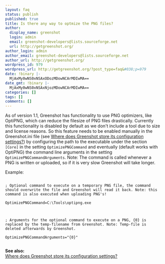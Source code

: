 ```yaml
---
layout: faq
status: publish
published: true
title: Is there any way to optmize the PNG files?
author:
  display_name: greenshot
  login: admin
  email: greenshot-developers@lists.sourceforge.net
  url: http://getgreenshot.org/
author_login: admin
author_email: greenshot-developers@lists.sourceforge.net
author_url: http://getgreenshot.org/
wordpress_id: 979
wordpress_url: http://getgreenshot.org/?post_type=faq&#038;p=979
date: !binary |-
  MjAxMy0wNS0xNSAxODozMDowNCArMDIwMA==
date_gmt: !binary |-
  MjAxMy0wNS0xNSAxNjozMDowNCArMDIwMA==
categories: []
tags: []
comments: []
---
```

<p>As of version 1.1, Greenshot has functionality to use PNG optimizers, like OptiPNG, which can reduce the filesize of PNG files drastically. Currently this functionality is disabled by default as we don't include a tool due to size and license reasons. So this feature needs to be enabled manually in the Greenshot.ini file (see <a href="http://getgreenshot.org/faq/where-does-greenshot-store-its-configuration-settings/">Where does Greenshot store its configuration settings?</a>) by configuring the path to the executable under the section <code>[Core]</code> in the setting <code>OptimizePNGCommand</code> and eventually (default works with OptiPNG) the command line arguments in the setting <code>OptimizePNGCommandArguments</code>. Note: The command is called whenever a PNG is written or uploaded, so if it is very slow Greenshot will take longer.</p>
<p>Example:<br />
<code><br />
; Optional command to execute on a temporary PNG file, the command should overwrite the file and Greenshot will read it back. Note: this command is also executed when uploading PNG's!<br />
OptimizePNGCommand=C:\Tools\optipng.exe</p>
<p>; Arguments for the optional command to execute on a PNG, {0} is replaced by the temp-filename from Greenshot. Note: Temp-file is deleted afterwards by Greenshot.<br />
OptimizePNGCommandArguments="{0}"<br />
</code></p>
<p><strong>See also:</strong><br />
<a href="http://getgreenshot.org/faq/where-does-greenshot-store-its-configuration-settings/">Where does Greenshot store its configuration settings?</a></p>
